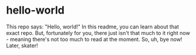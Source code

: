 # hello-world
This repo says: "Hello, world!"
In this readme, you can learn about that exact repo. But, fortunately for you, there just isn't that much to it right now - meaning there's not too much to read at the moment. So, uh, bye now! Later, skater!
